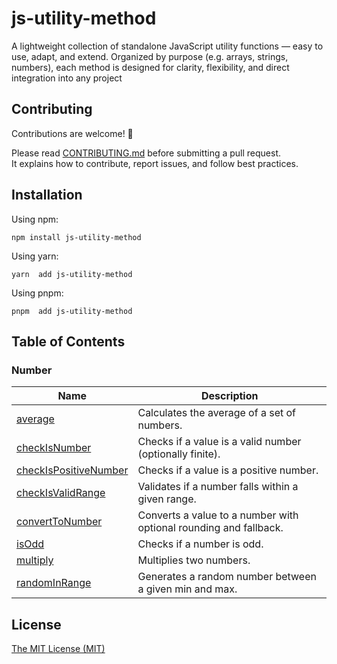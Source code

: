 
# js-utility-method

A lightweight collection of standalone JavaScript utility functions — easy to use, adapt, and extend. Organized by purpose (e.g. arrays, strings, numbers), each method is designed for clarity, flexibility, and direct integration into any project

## Contributing

Contributions are welcome! 🎉  

Please read [CONTRIBUTING.md](./CONTRIBUTING.md) before submitting a pull request.  
It explains how to contribute, report issues, and follow best practices.

## Installation

Using npm:

```
npm install js-utility-method
```

Using yarn:

```
yarn  add js-utility-method
```

Using pnpm:

```
pnpm  add js-utility-method
```

## Table of Contents

### Number

| Name | Description |
|--------|-------------|
| [average](https://github.com/sakilanwar12/js-utility-method/tree/main/src/number/average) | Calculates the average of a set of numbers. |
| [checkIsNumber](https://github.com/sakilanwar12/js-utility-method/tree/main/src/number/checkIsNumber) | Checks if a value is a valid number (optionally finite). |
| [checkIsPositiveNumber](https://github.com/sakilanwar12/js-utility-method/tree/main/src/number/checkIsPositiveNumber) | Checks if a value is a positive number. |
| [checkIsValidRange](https://github.com/sakilanwar12/js-utility-method/tree/main/src/number/checkIsValidRange) | Validates if a number falls within a given range. |
| [convertToNumber](https://github.com/sakilanwar12/js-utility-method/tree/main/src/number/convertToNumber) | Converts a value to a number with optional rounding and fallback. |
| [isOdd](https://github.com/sakilanwar12/js-utility-method/tree/main/src/number/isOdd) | Checks if a number is odd. |
| [multiply](https://github.com/sakilanwar12/js-utility-method/tree/main/src/number/multiply) | Multiplies two numbers. |
| [randomInRange](https://github.com/sakilanwar12/js-utility-method/tree/main/src/number/randomInRange) | Generates a random number between a given min and max. |



## License

[The MIT License (MIT)](https://github.com/sakilanwar12/js-utility-method/blob/master/LICENSE)